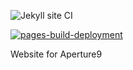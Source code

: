 ![Jekyll site CI](https://github.com/aperture9/aperture9.github.io/workflows/Jekyll%20site%20CI/badge.svg)

[![pages-build-deployment](https://github.com/aperture9/aperture9.github.io/actions/workflows/pages/pages-build-deployment/badge.svg?branch=master)](https://github.com/aperture9/aperture9.github.io/actions/workflows/pages/pages-build-deployment)

Website for Aperture9